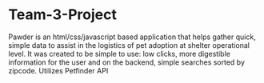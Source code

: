 # Team-3-Project

Pawder is an html/css/javascript based application that helps gather quick, simple data to assist in the logistics of pet adoption at shelter operational level. It was created to be simple to use: low clicks, more digestible information for the user and on the backend, simple searches sorted by zipcode. Utilizes Petfinder API
